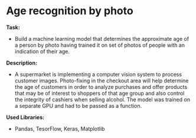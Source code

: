 # Age recognition by photo

**Task:**

- Build a machine learning model that determines the approximate age of a person by photo having trained it on set of photos of people with an indication of their age.

**Description:**

- A supermarket is implementing a computer vision system to process customer images. Photo-fixing in the checkout area will help determine the age of customers in order to analyze purchases and offer products that may be of interest to shoppers of that age group and also control the integrity of cashiers when selling alcohol.
The model was trained on a separate GPU and had to be passed as a function. 

**Used Libraries:**

- Pandas, TesorFlow, Keras, Matplotlib
